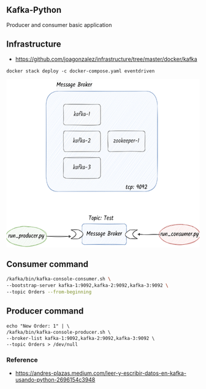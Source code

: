 ## Kafka-Python
Producer and consumer basic application


## Infrastructure
- https://github.com/joagonzalez/infrastructure/tree/master/docker/kafka

```
docker stack deploy -c docker-compose.yaml eventdriven
```

<img src="docs/architecture.png" width="600" height="438" />

## Consumer command
```bash
/kafka/bin/kafka-console-consumer.sh \
--bootstrap-server kafka-1:9092,kafka-2:9092,kafka-3:9092 \
--topic Orders --from-beginning
```

## Producer command
```
echo "New Order: 1" | \
/kafka/bin/kafka-console-producer.sh \
--broker-list kafka-1:9092,kafka-2:9092,kafka-3:9092 \
--topic Orders > /dev/null
```

### Reference
 - https://andres-plazas.medium.com/leer-y-escribir-datos-en-kafka-usando-python-2696154c3948